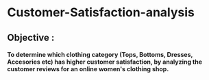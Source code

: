 # Customer-Satisfaction-analysis

## Objective :
#### To determine which clothing category (Tops, Bottoms, Dresses, Accesories etc) has higher customer satisfaction, by analyzing the customer reviews for an online women's clothing shop.
